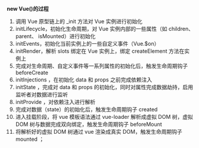 **new Vue()的过程**

1. 调用 Vue 原型链上的 _init 方法对 Vue 实例进行初始化
2.  initLifecycle，初始化生命周期，对 Vue 实例内部的一些属性（如 children、parent、 isMounted）进行初始化
3. initEvents，初始化当前实例上的一些自定义事件（Vue.$on）
4. initRender，解析 slots 绑定在 Vue 实例上，绑定 createElement 方法在实例上
5. 完成对生命周期、自定义事件等一系列属性的初始化后，触发生命周期钩子 beforeCreate
6. initInjections ，在初始化 data 和 props 之前完成依赖注入
7. initState ，完成对 data 和 props 的初始化，同时对属性完成数据劫持，启用监听者对数据进行监听
8. initProvide ，对依赖注入进行解析
9. 完成对数据（state）的初始化后，触发生命周期钩子 created
10. 进入挂载阶段，将 vue 模板语法通过 vue-loader 解析成虚拟 DOM 树，虚拟 DOM 树与数据完成双向绑定，触发生命周期钩子 beforeMount
11. 将解析好的虚拟 DOM 树通过 vue 渲染成真实 DOM，触发生命周期钩子 mounted ；
